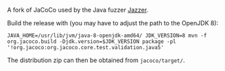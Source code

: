 A fork of JaCoCo used by the Java fuzzer [Jazzer](https://github.com/CodeIntelligenceTesting/jazzer).

Build the release with (you may have to adjust the path to the OpenJDK 8):
```
JAVA_HOME=/usr/lib/jvm/java-8-openjdk-amd64/ JDK_VERSION=8 mvn -f org.jacoco.build -Djdk.version=$JDK_VERSION package -pl '!org.jacoco:org.jacoco.core.test.validation.java5'
```

The distribution zip can then be obtained from `jacoco/target/`.
